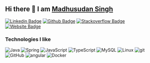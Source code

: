 ## Hi there 👋 I am [Madhusudan Singh](https://mss.bnxn.live)

[![Linkedin Badge](https://img.shields.io/badge/-madhusudan-blue?logo=Linkedin&logoColor=white&link=https://www.linkedin.com/in/madhusudan0/)](https://www.linkedin.com/in/madhusudan0/)
[![Github Badge](https://img.shields.io/badge/-fervid_cloud-black?logo=github&logoColor=white&link=https://github.com/fervid-cloud)](https://github.com/fervid-cloud)
[![Stackoverflow Badge](https://img.shields.io/badge/-mss-%23BCBBBB?logo=stackoverflow&logoColor=#F69950&link=https://stackoverflow.com/users/7551092/mss)](https://stackoverflow.com/users/7551092/mss)
[![Website Badge](https://img.shields.io/badge/-mss.bnxn.live-blue?style=flat-square&logo=google-chrome&logoColor=white&link=https://mss.bnxn.live)](https://mss.bnxn.live)

<h3>Technologies I like</h3>
<p>
  <img alt="Java" src="https://img.shields.io/badge/-Java-white?style=flat-square&logo=java&logoColor=brown" />

  <img alt="Spring" src="https://img.shields.io/badge/-Spring-white?style=flat-square&logo=Spring&logoColor=6DB33F" />

<img alt="JavaScript" src="https://img.shields.io/badge/-JavaScript-white?style=flat-square&logo=JavaScript&logoColor=yellow" />

<img alt="TypeScript" src="https://img.shields.io/badge/-TypeScript-white?style=flat-square&logo=TypeScript&logoColor=blue" />

<img alt="MySQL" src="https://img.shields.io/badge/-MySQL-white?style=flat-square&logo=MySQL&logoColor=00758F" />


  <img alt="Linux" src="https://img.shields.io/badge/-Linux-white?style=flat-square&logo=Linux&logoColor=black" />

  <img alt="git" src="https://img.shields.io/badge/-Git-white?style=flat-square&logo=git&logoColor=F05032" />

  <img alt="GitHub" src="https://img.shields.io/badge/-GitHub-181717?style=flat-square&logo=GitHub&logoColor=white" />

  <img alt="angular" src="https://img.shields.io/badge/-Angular-white?style=flat-square&logo=angular&logoColor=DD0031" />

  <img alt="Docker" src="https://img.shields.io/badge/-Docker-46a2f1?style=flat-square&logo=docker&logoColor=white" />



[comment]: <> (  <img alt="Python" src="https://img.shields.io/badge/-Python-3776AB?style=flat-square&logo=Python&logoColor=white" />)

[comment]: <> (  <img alt="Django" src="https://img.shields.io/badge/-Django-092E20?style=flat-square&logo=Django&logoColor=white" />)


[comment]: <> (  <img alt="Kubernetes" src="https://img.shields.io/badge/-Kubernetes-326CE5?style=flat-square&logo=Kubernetes&logoColor=white" />)

[comment]: <> (  <img alt="AWS" src="https://img.shields.io/badge/-AWS-232F3E?style=flat-square&logo=amazon-aws&logoColor=white" />)

[comment]: <> (  <img alt="NGINX" src="https://img.shields.io/badge/-NGINX-269539?style=flat-square&logo=NGINX&logoColor=white" />)


[comment]: <> (  <img alt="Cassandra" src="https://img.shields.io/badge/-Cassandra-1287B1?style=flat-square&logo=apache-Cassandra&logoColor=white" />)


</p>


<!--
**fervid-cloud/madhusudan singh** is a ✨ _special_ ✨ repository because its `README.md` (this file) appears on your GitHub profile.

Here are some ideas to get you started:

- 🔭 I’m currently working on ...
- 🌱 I’m currently learning ...
- 👯 I’m looking to collaborate on ...
- 🤔 I’m looking for help with ...
- 💬 Ask me about ...
- 📫 How to reach me: ...
- 😄 Pronouns: ...
- ⚡ Fun fact: ...
-->
